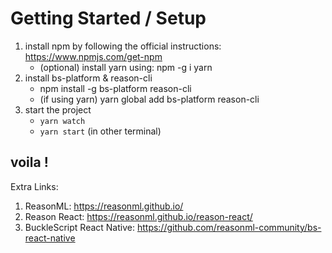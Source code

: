 # Getting Started / Setup

1.  install npm by following the official instructions: https://www.npmjs.com/get-npm
    * (optional) install yarn using: npm -g i yarn
2.  install bs-platform & reason-cli
    * npm install -g bs-platform reason-cli
    * (if using yarn) yarn global add bs-platform reason-cli
3.  start the project
    * `yarn watch`
    * `yarn start` (in other terminal)

## voila !

Extra Links:

1.  ReasonML: https://reasonml.github.io/
2.  Reason React: https://reasonml.github.io/reason-react/
3.  BuckleScript React Native: https://github.com/reasonml-community/bs-react-native
